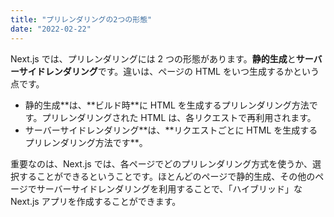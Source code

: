 ```yaml
---
title: "プリレンダリングの2つの形態"
date: "2022-02-22"
---
```


Next.js では、プリレンダリングには 2 つの形態があります。**静的生成**と**サーバーサイドレンダリング**です。違いは、ページの HTML をいつ生成するかという点です。

- 静的生成**は、**ビルド時\*\*に HTML を生成するプリレンダリング方法です。プリレンダリングされた HTML は、各リクエストで再利用されます。
- サーバーサイドレンダリング**は、**リクエストごとに HTML を生成するプリレンダリング方法です\*\*。

重要なのは、Next.js では、各ページでどのプリレンダリング方式を使うか、選択することができるということです。ほとんどのページで静的生成、その他のページでサーバーサイドレンダリングを利用することで、「ハイブリッド」な Next.js アプリを作成することができます。
